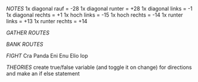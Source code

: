 _NOTES_
1x diagonal rauf = -28
1x diagonal runter = +28
1x diagonal links = -1
1x diagonal rechts = +1
1x hoch links = -15
1x hoch rechts = -14
1x runter links = +13
1x runter rechts = +14

_GATHER ROUTES_

_BANK ROUTES_

_FIGHT_
Cra
Panda
Eni
Enu
Elio
Iop

_THEORIES_
create true/false variable (and toggle it on change) for directions and make an if else statement
